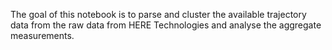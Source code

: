 The goal of this notebook is to parse and cluster the available trajectory data from the raw data from HERE Technologies and analyse the aggregate measurements.
